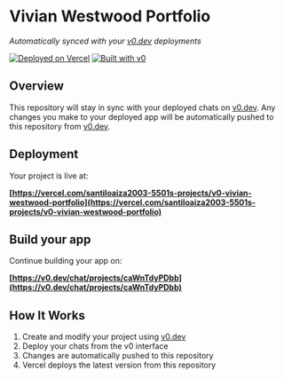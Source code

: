 # Vivian Westwood Portfolio

*Automatically synced with your [v0.dev](https://v0.dev) deployments*

[![Deployed on Vercel](https://img.shields.io/badge/Deployed%20on-Vercel-black?style=for-the-badge&logo=vercel)](https://vercel.com/santiloaiza2003-5501s-projects/v0-vivian-westwood-portfolio)
[![Built with v0](https://img.shields.io/badge/Built%20with-v0.dev-black?style=for-the-badge)](https://v0.dev/chat/projects/caWnTdyPDbb)

## Overview

This repository will stay in sync with your deployed chats on [v0.dev](https://v0.dev).
Any changes you make to your deployed app will be automatically pushed to this repository from [v0.dev](https://v0.dev).

## Deployment

Your project is live at:

**[https://vercel.com/santiloaiza2003-5501s-projects/v0-vivian-westwood-portfolio](https://vercel.com/santiloaiza2003-5501s-projects/v0-vivian-westwood-portfolio)**

## Build your app

Continue building your app on:

**[https://v0.dev/chat/projects/caWnTdyPDbb](https://v0.dev/chat/projects/caWnTdyPDbb)**

## How It Works

1. Create and modify your project using [v0.dev](https://v0.dev)
2. Deploy your chats from the v0 interface
3. Changes are automatically pushed to this repository
4. Vercel deploys the latest version from this repository
